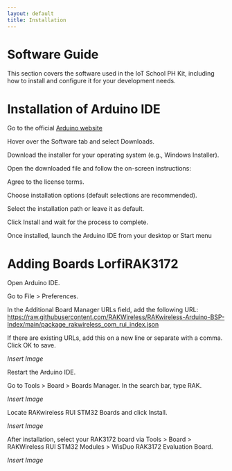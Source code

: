 ```yaml
---
layout: default
title: Installation
---
```


# Software Guide

This section covers the software used in the IoT School PH Kit, including how to install and configure it for your development needs.

# Installation of Arduino IDE

Go to the official [Arduino website](www.arduino.cc.)

Hover over the Software tab and select Downloads.

Download the installer for your operating system (e.g., Windows Installer).

Open the downloaded file and follow the on-screen instructions:

Agree to the license terms.

Choose installation options (default selections are recommended).

Select the installation path or leave it as default.

Click Install and wait for the process to complete.

Once installed, launch the Arduino IDE from your desktop or Start menu

# Adding Boards LorfiRAK3172

Open Arduino IDE.

Go to File > Preferences.

In the Additional Board Manager URLs field, add the following URL:
https://raw.githubusercontent.com/RAKWireless/RAKwireless-Arduino-BSP-Index/main/package_rakwireless_com_rui_index.json

If there are existing URLs, add this on a new line or separate with a comma. Click OK to save.

*Insert Image*

Restart the Arduino IDE.

Go to Tools > Board > Boards Manager. In the search bar, type RAK.

*Insert Image*

Locate RAKwireless RUI STM32 Boards and click Install.

*Insert Image*

After installation, select your RAK3172 board via Tools > Board > RAKWireless RUI STM32 Modules > WisDuo RAK3172 Evaluation Board.

*Insert Image*